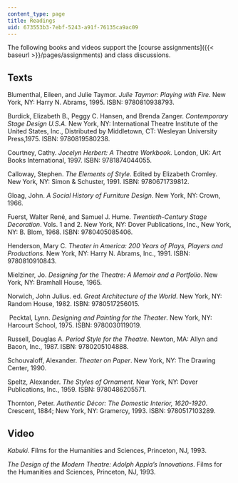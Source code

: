 ```yaml
---
content_type: page
title: Readings
uid: 673553b3-7ebf-5243-a91f-76135ca9ac09
---
```


The following books and videos support the [course assignments]({{< baseurl >}}/pages/assignments) and class discussions.

Texts
-----

Blumenthal, Eileen, and Julie Taymor. _Julie Taymor: Playing with Fire._ New York, NY: Harry N. Abrams, 1995. ISBN: 9780810938793.

Burdick, Elizabeth B., Peggy C. Hansen, and Brenda Zanger. _Contemporary Stage Design U.S.A_. New York, NY: International Theatre Institute of the United States, Inc., Distributed by Middletown, CT: Wesleyan University Press,1975. ISBN: 9780819580238.

Courtney, Cathy. _Jocelyn Herbert: A Theatre Workbook._ London, UK: Art Books International, 1997. ISBN: 9781874044055.

Calloway, Stephen. _The Elements of Style_. Edited by Elizabeth Cromley. New York, NY: Simon & Schuster, 1991. ISBN: 9780671739812.

Gloag, John. _A Social History of Furniture Design_. New York, NY: Crown, 1966.

Fuerst, Walter René, and Samuel J. Hume. _Twentieth-Century Stage Decoration_. Vols. 1 and 2. New York, NY: Dover Publications, Inc., New York, NY: B. Blom, 1968. ISBN: 9780405085406.

Henderson, Mary C. _Theater in America: 200 Years of Plays, Players and Productions_. New York, NY: Harry N. Abrams, Inc., 1991. ISBN: 9780810910843.

Mielziner, Jo. _Designing for the Theatre: A Memoir and a Portfolio_. New York, NY: Bramhall House, 1965.

Norwich, John Julius. ed. _Great Architecture of the World_. New York, NY: Random House, 1982. ISBN: 9780517256015.

 Pecktal, Lynn. _Designing and Painting for the Theater_. New York, NY: Harcourt School, 1975. ISBN: 9780030119019.

Russell, Douglas A. _Period Style for the Theatre_. Newton, MA: Allyn and Bacon, Inc., 1987. ISBN: 9780205104888.

Schouvaloff, Alexander. _Theater on Paper_. New York, NY: The Drawing Center, 1990.

Speltz, Alexander. _The Styles of Ornament_. New York, NY: Dover Publications, Inc., 1959. ISBN: 9780486205571.

Thornton, Peter. _Authentic Décor: The Domestic Interior,_ _1620-1920_. Crescent, 1884; New York, NY: Gramercy, 1993. ISBN: 9780517103289.

Video
-----

_Kabuki_. Films for the Humanities and Sciences, Princeton, NJ, 1993.

_The Design of the Modern Theatre: Adolph Appia’s Innovations_. Films for the Humanities and Sciences, Princeton, NJ, 1993.